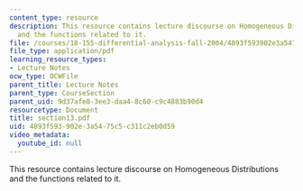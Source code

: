 ```yaml
---
content_type: resource
description: This resource contains lecture discourse on Homogeneous Distributions
  and the functions related to it.
file: /courses/18-155-differential-analysis-fall-2004/4893f593902e3a5475c5c311c2eb0d59_section13.pdf
file_type: application/pdf
learning_resource_types:
- Lecture Notes
ocw_type: OCWFile
parent_title: Lecture Notes
parent_type: CourseSection
parent_uid: 9d37afe0-3ee3-daa4-8c60-c9c4883b90d4
resourcetype: Document
title: section13.pdf
uid: 4893f593-902e-3a54-75c5-c311c2eb0d59
video_metadata:
  youtube_id: null
---
```

This resource contains lecture discourse on Homogeneous Distributions and the functions related to it.